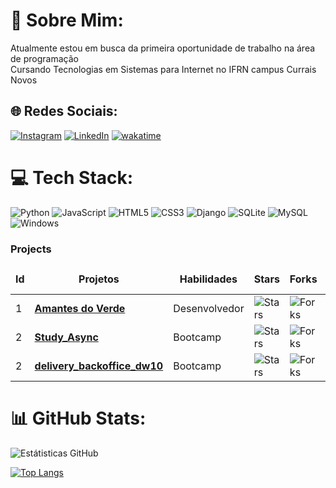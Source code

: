 [//]: # (Seja Bem-vindo ao meu perfil no GitHub  )

[//]: # (Desde já agradeço por sua atenção)

[//]: # ()
[//]: # (Prazer, meu nome é **Pedro Vinícius** e me apaixonei pela área da programação desde 2019 quando tive o primeiro contato no curso superior de Tecnologias em Sistemas para Internet do IFRN, campus Currais Novos)

[//]: # ()
[//]: # (Aqui você vai encontrar todos os projetos no qual participei ou estou trabalhando)

# 💫 Sobre Mim:
Atualmente estou em busca da primeira oportunidade de trabalho na área de programação  
Cursando Tecnologias em Sistemas para Internet no IFRN campus Currais Novos


## 🌐 Redes Sociais:
[![Instagram](https://img.shields.io/badge/Instagram-%23E4405F.svg?logo=Instagram&logoColor=white)](https://instagram.com/pvso.99)
[![LinkedIn](https://img.shields.io/badge/LinkedIn-%230077B5.svg?logo=linkedin&logoColor=white)](https://www.linkedin.com/in/pedro-vin%C3%ADcius-da-silva-oliveira-2a8a492a0?jobid)
[![wakatime](https://wakatime.com/badge/user/018d092c-5460-4912-987c-9964dbd96390.svg)](https://wakatime.com/@018d092c-5460-4912-987c-9964dbd96390)

# 💻 Tech Stack:
![Python](https://img.shields.io/badge/Python-FFD43B?style=for-the-badge&logo=python&logoColor=blue)
![JavaScript](https://img.shields.io/badge/JavaScript-323330?style=for-the-badge&logo=javascript&logoColor=F7DF1E)
![HTML5](https://img.shields.io/badge/HTML5-E34F26?style=for-the-badge&logo=html5&logoColor=white)
![CSS3](https://img.shields.io/badge/CSS3-1572B6?style=for-the-badge&logo=css3&logoColor=white)
![Django](https://img.shields.io/badge/Django-092E20?style=for-the-badge&logo=django&logoColor=green)
![SQLite](https://img.shields.io/badge/SQLite-07405E?style=for-the-badge&logo=sqlite&logoColor=white)
![MySQL](https://img.shields.io/badge/MySQL-005C84?style=for-the-badge&logo=mysql&logoColor=white)
![Windows](https://img.shields.io/badge/Windows-0078D6?style=for-the-badge&logo=windows&logoColor=white)

<h3>Projects</h3>
<table>
    <thead align="center">
        <tr border: none;>
            <td><b>Id</b></td>
	    <td><b>Projetos</b></td>
	    <td><b>Habilidades</b></td>
            <td><b>Stars</b></td>
            <td><b>Forks</b></td>
            <td><b>Issues</b></td>
            <td><b>Pull requests</b></td>
        </tr>
    </thead>
    <tbody>
	<tr>
		<td>1</td>
            	<td><a href="https://github.com/PVSO/amantes_verde"><b>Amantes do Verde</b></a></td>
		<td>Desenvolvedor</td>
            	<td><img alt="Stars" src="https://img.shields.io/github/stars/PVSO/amantes_verde?style=flat-square" /></td>
            	<td><img alt="Forks" src="https://img.shields.io/github/forks/PVSO/amantes_verde?style=flat-square" /></td>
            	<td><img alt="Issues" src="https://img.shields.io/github/issues/PVSO/amantes_verde?style=flat-square" /></td>
            	<td><img alt="Pull Requests" src="https://img.shields.io/github/issues-pr-raw/PVSO/amantes_verde?style=flat-square" /></td>
        </tr>
    	<tr>
		<td>2</td>
            	<td><a href="https://github.com/PVSO/pystackweek9"><b>Study_Async</b></a></td>
		<td>Bootcamp</td>
            	<td><img alt="Stars" src="https://img.shields.io/github/stars/PVSO/pystackweek9?style=flat-square" /></td>
            	<td><img alt="Forks" src="https://img.shields.io/github/forks/PVSO/pystackweek9?style=flat-square" /></td>
            	<td><img alt="Issues" src="https://img.shields.io/github/issues/PVSO/pystackweek9?style=flat-square" /></td>
            	<td><img alt="Pull Requests" src="https://img.shields.io/github/issues-pr/PVSO/pystackweek9?style=flat-square" /></td>
        </tr>
        <tr>
		<td>2</td>
            	<td><a href="https://github.com/PVSO/dartWeek10"><b>delivery_backoffice_dw10</b></a></td>
		<td>Bootcamp</td>
            	<td><img alt="Stars" src="https://img.shields.io/github/stars/PVSO/dartWeek10?style=flat-square" /></td>
            	<td><img alt="Forks" src="https://img.shields.io/github/forks/PVSO/dartWeek10?style=flat-square" /></td>
            	<td><img alt="Issues" src="https://img.shields.io/github/issues/PVSO/dartWeek10?style=flat-square" /></td>
            	<td><img alt="Pull Requests" src="https://img.shields.io/github/issues-pr/PVSO/dartWeek10?style=flat-square" /></td>
        </tr>
    </tbody>
</table>

# 📊 GitHub Stats:
![Estátisticas GitHub](https://github-readme-stats.vercel.app/api?username=pvso&theme=gruvbox&hide_border=true&include_all_commits=true&count_private=true&show_icons=true)<br/>

[//]: # (![]&#40;https://github-readme-streak-stats.herokuapp.com/?user=PhilipeeX&theme=blue-green&hide_border=true&#41;<br/>)
[//]: # (![]&#40;https://github-readme-stats.vercel.app/api/top-langs/?username=pvso&theme=blue-green&hide_border=true&include_all_commits=true&count_private=true&layout=compact&#41;)
[![Top Langs](https://github-readme-stats.vercel.app/api/top-langs/?username=pvso&theme=gruvbox&hide_border=true&layout=donut-vertical)](https://github.com/pvso/github-readme-statstheme=light&hide_border=true&include_all_commits=true&count_private=true)
